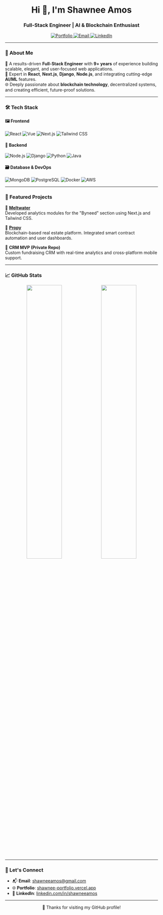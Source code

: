 <h1 align="center">Hi 👋, I'm Shawnee Amos</h1>
<h3 align="center">Full-Stack Engineer | AI & Blockchain Enthusiast</h3>

<p align="center">
  <a href="http://shawnee-portfolio.vercel.app/" target="_blank">
    <img src="https://img.shields.io/badge/Portfolio-Visit-ff69b4?style=for-the-badge" alt="Portfolio"/>
  </a>
  <a href="mailto:shawneeamos@gmail.com" target="_blank">
    <img src="https://img.shields.io/badge/Email-Me-1f425f?style=for-the-badge" alt="Email"/>
  </a>
  <a href="#" target="_blank">
    <img src="https://img.shields.io/badge/LinkedIn-Connect-blue?style=for-the-badge&logo=linkedin" alt="LinkedIn"/>
  </a>
</p>

---

### 🧠 About Me

🚀 A results-driven **Full-Stack Engineer** with **9+ years** of experience building scalable, elegant, and user-focused web applications.  
🧩 Expert in **React**, **Next.js**, **Django**, **Node.js**, and integrating cutting-edge **AI/ML** features.  
🌐 Deeply passionate about **blockchain technology**, decentralized systems, and creating efficient, future-proof solutions.

---

### 🛠️ Tech Stack

#### 🖼️ Frontend
![React](https://img.shields.io/badge/-React-20232A?style=for-the-badge&logo=react&logoColor=61DAFB&labelColor=20232A&fontSize=60)
![Vue](https://img.shields.io/badge/-Vue-4FC08D?style=for-the-badge&logo=vue.js&logoColor=white&fontSize=60)
![Next.js](https://img.shields.io/badge/-Next.js-black?style=for-the-badge&logo=next.js&fontSize=60)
![Tailwind CSS](https://img.shields.io/badge/-TailwindCSS-38B2AC?style=for-the-badge&logo=tailwind-css&fontSize=60)

#### 🧠 Backend
![Node.js](https://img.shields.io/badge/-Node.js-339933?style=for-the-badge&logo=node.js&fontSize=60)
![Django](https://img.shields.io/badge/-Django-092E20?style=for-the-badge&logo=django&fontSize=60)
![Python](https://img.shields.io/badge/-Python-3776AB?style=for-the-badge&logo=python&fontSize=60)
![Java](https://img.shields.io/badge/-Java-007396?style=for-the-badge&logo=java&fontSize=60)

#### 🗃️ Database & DevOps
![MongoDB](https://img.shields.io/badge/-MongoDB-47A248?style=for-the-badge&logo=mongodb&fontSize=60)
![PostgreSQL](https://img.shields.io/badge/-PostgreSQL-4169E1?style=for-the-badge&logo=postgresql&fontSize=60)
![Docker](https://img.shields.io/badge/-Docker-2496ED?style=for-the-badge&logo=docker&fontSize=60)
![AWS](https://img.shields.io/badge/-AWS-232F3E?style=for-the-badge&logo=amazon-aws&fontSize=60)

---

### 🌟 Featured Projects

📌 **[Meltwater](https://www.meltwater.com/)**  
Developed analytics modules for the "Byneed" section using Next.js and Tailwind CSS.

📌 **[Propy](https://propy.com/)**  
Blockchain-based real estate platform. Integrated smart contract automation and user dashboards.

📌 **CRM MVP (Private Repo)**  
Custom fundraising CRM with real-time analytics and cross-platform mobile support.

---

### 📈 GitHub Stats

<p align="center">
  <img src="https://github-readme-stats.vercel.app/api?username=5shine1&show_icons=true&theme=radical&count_private=true" width="48%" />
  <img src="https://github-readme-streak-stats.herokuapp.com/?user=5shine1&theme=radical" width="48%" />
</p>

---

### 🤝 Let's Connect

- 📬 **Email**: [shawneeamos@gmail.com](mailto:shawneeamos@gmail.com)  
- 🌐 **Portfolio**: [shawnee-portfolio.vercel.app](http://shawnee-portfolio.vercel.app)  
- 💼 **LinkedIn**: [linkedin.com/in/shawneeamos](#)

---

<p align="center">💖 Thanks for visiting my GitHub profile!</p>
